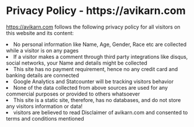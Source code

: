 <h1>Privacy Policy - https://avikarn.com</h1>

https://avikarn.com follows the following privacy policy for all visitors on this website and its content:

<li>  No personal information like Name, Age, Gender, Race etc are collected while a visitor is on any pages</li>
<li>  If a visitor makes a comment through third party integrations like disqus, social networks, your Name and details might be         collected</li>
<li>  This site has no payment requirement, hence no any credit card and banking details are connected</li>
<li>  Google Analytics and Statcounter will be tracking visitors behavior</li>
<li>  None of the data collected from above sources are used for any commercial purposes or provided to others whatsoever</li>
<li>  This site is a static site, therefore, has no databases, and do not store any visitors information or data!</li>
<li>  visitors are believed to read Disclaimer of avikarn.com and consented to terms and conditions mentioned</li>
